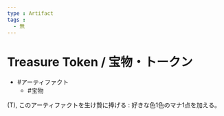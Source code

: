 ```yaml
---
type : Artifact
tags : 
  - 無
---
```

# Treasure Token / 宝物・トークン

* #アーティファクト
  * #宝物

(T), このアーティファクトを生け贄に捧げる : 好きな色1色のマナ1点を加える。


